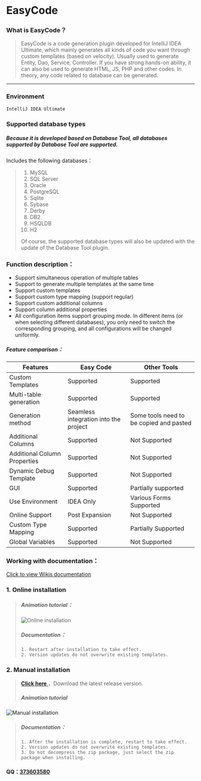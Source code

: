 # EasyCode

### What is EasyCode？

> EasyCode is a code generation plugin developed for IntelliJ IDEA Ultimate, which mainly generates all kinds of code you want through custom templates (based on velocity). Usually used to generate Entity, Dao, Service, Controller. If you have strong hands-on ability, it can also be used to generate HTML, JS, PHP and other codes. In theory, any code related to database can be generated.
---
### Environment
`IntelliJ IDEA Ultimate`

### Supported database types
##### Because it is developed based on Database Tool, all databases supported by Database Tool are supported.

Includes the following databases：
> 1. MySQL
> 2. SQL Server
> 3. Oracle
> 4. PostgreSQL
> 5. Sqlite
> 6. Sybase
> 7. Derby
> 8. DB2
> 9. HSQLDB
> 10. H2
>  
> Of course, the supported database types will also be updated with the update of the Database Tool plugin.

### Function description：
* Support simultaneous operation of multiple tables
* Support to generate multiple templates at the same time
* Support custom templates
* Support custom type mapping (support regular)
* Support custom additional columns
* Support column additional properties
* All configuration items support grouping mode. In different items (or when selecting different databases), you only need to switch the corresponding grouping, and all configurations will be changed uniformly.

##### Feature comparison：

|Features                     |Easy Code                             |Other Tools                            |
|-----------------------------|--------------------------------------|---------------------------------------|
|Custom Templates             |Supported                             |Supported                              |
|Multi-table generation       |Supported                             |Supported                              |
|Generation method            |Seamless integration into the project |Some tools need to be copied and pasted|
|Additional Columns           |Supported                             |Not Supported                          |
|Additional Column Properties |Supported                             |Not Supported                          |
|Dynamic Debug Template       |Supported                             |Not Supported                          |
|GUI                          |Supported                             |Partially supported                    |
|Use Environment              |IDEA Only                             |Various Forms Supported                |
|Online Support               |Post Expansion                        |Not Supported                          |
|Custom Type Mapping          |Supported                             |Partially Supported                    |
|Global Variables             |Supported                             |Not Supported                          |


### Working with documentation：
[Click to view Wikis documentation](https://gitee.com/makejava/EasyCode/wikis/pages)

### 1. Online installation
> ##### Animation tutorial：
> ![Online installation](../../raw/master/%E6%95%99%E7%A8%8B%E5%9B%BE%E7%89%87/1-1/%E5%9C%A8%E7%BA%BF%E5%AE%89%E8%A3%85.gif "在线安装")
> ##### Documentation：
> ``` Documentation：
> 1. Restart after installation to take effect.
> 2. Version updates do not overwrite existing templates.
> ```

### 2. Manual installation
> [ **Click here** ](../../releases)，Download the latest release version.
> ##### Animation tutorial
![Manual installation](../../raw/master/%E6%95%99%E7%A8%8B%E5%9B%BE%E7%89%87/1-1/%E6%9C%AC%E5%9C%B0%E5%AE%89%E8%A3%85.gif "手动安装")
> ##### Documentation：
> ``` Documentation：
> 1. After the installation is complete, restart to take effect.
> 2. Version updates do not overwrite existing templates.
> 3. Do not decompress the zip package, just select the zip package when installing.
> ```  

#### QQ：[373603580](https://shang.qq.com/wpa/qunwpa?idkey=4d495321e527ec2ce459c0d0d6320414cd9677d92d5287df831d4e1c4ec09740)
